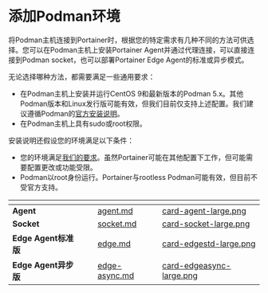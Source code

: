 # 添加Podman环境

将Podman主机连接到Portainer时，根据您的特定需求有几种不同的方法可供选择。您可以在Podman主机上安装Portainer Agent并通过代理连接，可以直接连接到Podman socket，也可以部署Portainer Edge Agent的标准或异步模式。

无论选择哪种方法，都需要满足一些通用要求：

* 在Podman主机上安装并运行CentOS 9和最新版本的Podman 5.x。其他Podman版本和Linux发行版可能有效，但我们目前仅支持上述配置。我们建议遵循Podman的[官方安装说明](https://podman.io/docs/installation#installing-on-linux)。
* 在Podman主机上具有sudo或root权限。

安装说明还假设您的环境满足以下条件：

* 您的环境满足[我们的要求](../../../../start/requirements-and-prerequisites.md)。虽然Portainer可能在其他配置下工作，但可能需要配置更改或功能受限。
* Podman以root身份运行。Portainer与rootless Podman可能有效，但目前不受官方支持。

<table data-card-size="large" data-view="cards"><thead><tr><th></th><th></th><th></th><th data-hidden data-card-target data-type="content-ref"></th><th data-hidden data-card-cover data-type="files"></th></tr></thead><tbody><tr><td><strong>Agent</strong></td><td></td><td></td><td><a href="agent.md">agent.md</a></td><td><a href="../../..//assets/card-agent-large.png">card-agent-large.png</a></td></tr><tr><td><strong>Socket</strong></td><td></td><td></td><td><a href="socket.md">socket.md</a></td><td><a href="../../..//assets/card-socket-large.png">card-socket-large.png</a></td></tr><tr><td><strong>Edge Agent标准版</strong></td><td></td><td></td><td><a href="edge.md">edge.md</a></td><td><a href="../../..//assets/card-edgestd-large.png">card-edgestd-large.png</a></td></tr><tr><td><strong>Edge Agent异步版</strong></td><td></td><td></td><td><a href="edge-async.md">edge-async.md</a></td><td><a href="../../..//assets/card-edgeasync-large.png">card-edgeasync-large.png</a></td></tr></tbody></table>

